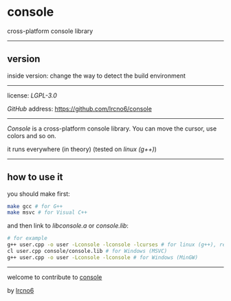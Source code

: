 # console

cross-platform console library

---

## version

<!-- beta 2.0: add Console::Color -->

inside version: change the way to detect the build environment

---

license: *LGPL-3.0*

*GitHub* address: https://github.com/lrcno6/console

---

*Console* is a cross-platform console library. You can move the cursor, use colors and so on.

it runs everywhere (in theory) (tested on <!--*Windows (MSVC)*, *Windows (MinGW)* and--> *linux (g++)*)

---

## how to use it

you should make first:

```bash
make gcc # for G++
make msvc # for Visual C++
```

and then link to *libconsole.a* or *console.lib*:

```bash
# for example
g++ user.cpp -o user -Lconsole -lconsole -lcurses # for linux (g++), remember to link to libcurses
cl user.cpp console/console.lib # for Windows (MSVC)
g++ user.cpp -o user -Lconsole -lconsole # for Windows (MinGW)
```

---

welcome to contribute to [console](https://github.com/lrcno6/console)

by [lrcno6](https://github.com/lrcno6)